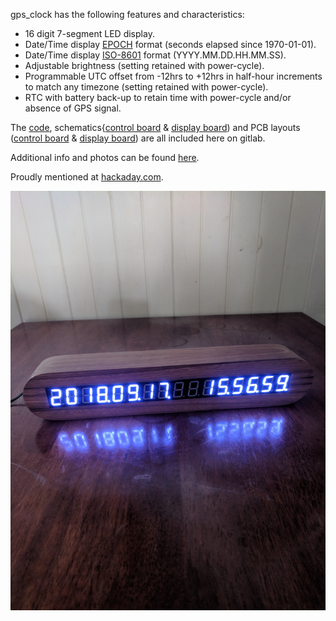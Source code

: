 gps_clock has the following features and characteristics:
- 16 digit 7-segment LED display.
- Date/Time display [EPOCH][link_web_wikipedia_epoch_time] format (seconds elapsed since 1970-01-01).
- Date/Time display [ISO-8601][link_web_wikipedia_iso-8601] format (YYYY.MM.DD.HH.MM.SS).
- Adjustable brightness (setting retained with power-cycle).
- Programmable UTC offset from -12hrs to +12hrs in half-hour increments to match any timezone (setting retained with power-cycle).
- RTC with battery back-up to retain time with power-cycle and/or absence of GPS signal.

The [code][link_repo_code], schematics{[control board][link_repo_schematic_control] & [display board][link_repo_schematic_display]) and PCB layouts ([control board][link_repo_pcb_control] & [display board][link_repo_pcb_display]) are all included here on gitlab.

Additional info and photos can be found [here][link_clews_projects_gps_clock].

Proudly mentioned at [hackaday.com][link_web_hackaday_gpsclock].

![The completed gps_clock.][image_gps_clock]

[link_web_wikipedia_epoch_time]:https://en.wikipedia.org/wiki/Epoch_time
[link_web_wikipedia_iso-8601]:https://en.wikipedia.org/wiki/ISO-8601
[link_web_hackaday_gpsclock]:https://hackaday.com/2018/09/18/epic-clock-clocks-the-unix-epoch/
[link_repo_code]:code/
[link_repo_schematic_control]:pcb/schematic_gps_clock_control_board.pdf
[link_repo_schematic_display]:pcb/schematic_gps_clock_display_board.pdf
[link_repo_pcb_display]:pcb/cl0ck_control/
[link_repo_pcb_control]:pcb/cl0ck_display/

[link_clews_projects_gps_clock]:https://clews.pro/projects/gps_clock.php

[image_gps_clock]:images/gps_clock_github_photo.jpg


